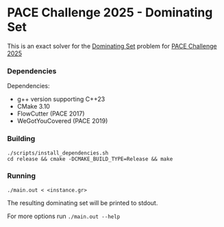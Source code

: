 # PACE Challenge 2025 - Dominating Set
This is an exact solver for the [Dominating Set](https://pacechallenge.org/2025/ds/) problem for [PACE Challenge 2025](https://pacechallenge.org/2025/)

### Dependencies
Dependencies:
- g++ version supporting C++23
- CMake 3.10
- FlowCutter (PACE 2017)
- WeGotYouCovered (PACE 2019)


### Building
```
./scripts/install_dependencies.sh
cd release && cmake -DCMAKE_BUILD_TYPE=Release && make
```

### Running
`./main.out < <instance.gr>`

The resulting dominating set will be printed to stdout.

For more options run `./main.out --help`
